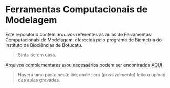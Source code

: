 # Ferramentas Computacionais de Modelagem

Este repositório contém arquivos referentes às aulas de Ferramentas Computacionais de Modelagem, oferecida pelo programa de Biometria do instituto de Biociências de Botucatu.

> Sinta-se em casa.

Arquivos complementares e/ou necessários podem ser encontrados [AQUI](https://drive.google.com/drive/folders/1bIwIJI9bL_jtL0xX9pLCiKQ5XvaDQ7Lq?usp=share_link)

> Haverá uma pasta neste link onde será (possivelmente) feito o upload das aulas gravadas.